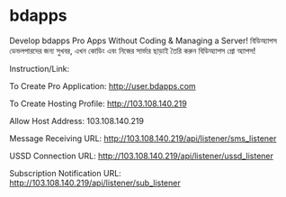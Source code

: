 # bdapps
Develop   bdapps Pro Apps Without Coding &amp; Managing a Server!
বিডিঅ্যাপস ডেভলপারদের জন্য সুখবর, এখন কোডিং এবং নিজের সার্ভার ছাড়াই তৈরি করুন বিডিঅ্যাপস প্রো অ্যাপস!

Instruction/Link:

To Create Pro Application: http://user.bdapps.com

To Create Hosting Profile: http://103.108.140.219

Allow Host Address: 103.108.140.219

Message Receiving URL: http://103.108.140.219/api/listener/sms_listener

USSD Connection URL: http://103.108.140.219/api/listener/ussd_listener

Subscription Notification URL: http://103.108.140.219/api/listener/sub_listener

